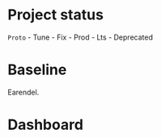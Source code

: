 Project status
==============

`Proto` - Tune - Fix - Prod - Lts - Deprecated

Baseline
========
Earendel.

Dashboard
=========